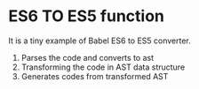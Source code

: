 # ES6 TO ES5 function

It is a tiny example of Babel ES6 to ES5 converter.  

 1. Parses the code and converts to ast
 2.  Transforming the code in AST data structure
 3. Generates codes from transformed AST

